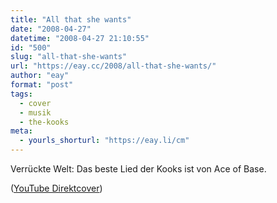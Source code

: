 ```yaml
---
title: "All that she wants"
date: "2008-04-27"
datetime: "2008-04-27 21:10:55"
id: "500"
slug: "all-that-she-wants"
url: "https://eay.cc/2008/all-that-she-wants/"
author: "eay"
format: "post"
tags:
  - cover
  - musik
  - the-kooks
meta:
  - yourls_shorturl: "https://eay.li/cm"
---
```


Verrückte Welt: Das beste Lied der Kooks ist von Ace of Base.

 ([YouTube Direktcover](http://youtube.com/watch?v=hy5gelerwdM))

